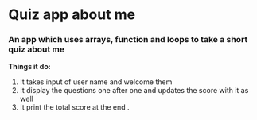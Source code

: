 
# Quiz app about me

### An app which uses arrays, function and loops to take a short quiz about me

**Things it do:**

1. It takes input of user name and welcome them
2. It display the questions one after one and updates the score with it as well
3. It print the total score at the end .

